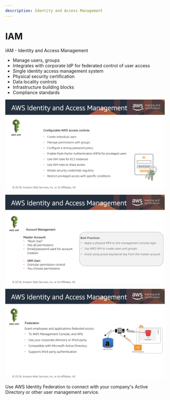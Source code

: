 ```yaml
---
description: Identity and Access Management
---
```


# IAM

IAM - Identity and Access Management 

* Manage users, groups
* Integrates with corporate IdP for federated control of user access
* Single identity access management system
* Physical security certification
* Data locality controls
* Infrastructure building blocks
* Compliance standards

![IAM](../.gitbook/assets/screen-shot-2019-10-27-at-1.23.09-pm.png)

![Create one Master/Root user.](../.gitbook/assets/screen-shot-2019-10-27-at-1.25.42-pm.png)

![Connect with several services for identity management.](../.gitbook/assets/screen-shot-2019-10-27-at-1.26.23-pm.png)

Use AWS Identity Federation to connect with your company's Active Directory or other user management service.

